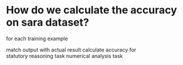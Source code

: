 # How do we calculate the accuracy on sara dataset? 

for each training example 
  
  match output with actual result 
  calculate accuracy for  
    statutory reasoning task 
    numerical analysis task 

